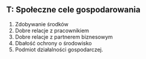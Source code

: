 ## T: Społeczne cele gospodarowania
1. Zdobywanie środków
2. Dobre relacje z pracownikiem
3. Dobre relacje z partnerem biznesowym
4. Dbałość ochrony o środowisko
5. Podmiot działalności gospodarczej.